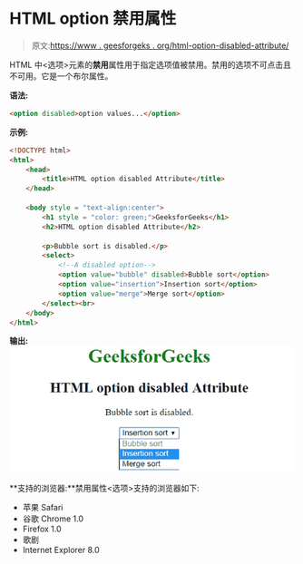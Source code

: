 # HTML option 禁用属性

> 原文:[https://www . geesforgeks . org/html-option-disabled-attribute/](https://www.geeksforgeeks.org/html-option-disabled-attribute/)

HTML 中<选项>元素的**禁用**属性用于指定选项值被禁用。禁用的选项不可点击且不可用。它是一个布尔属性。

**语法:**

```html
<option disabled>option values...</option>

```

**示例:**

```html
<!DOCTYPE html> 
<html> 
    <head> 
        <title>HTML option disabled Attribute</title> 
    </head> 

    <body style = "text-align:center">    
        <h1 style = "color: green;">GeeksforGeeks</h1>
        <h2>HTML option disabled Attribute</h2>

        <p>Bubble sort is disabled.</p>
        <select>
            <!--A disabled option-->
            <option value="bubble" disabled>Bubble sort</option>
            <option value="insertion">Insertion sort</option>
            <option value="merge">Merge sort</option>
        </select><br>
    </body> 
</html> 
```

**输出:**
![disabledoption](img/c2eb8e6d3969da6eef13f1ab90aa854f.png)

**支持的浏览器:**禁用属性<选项>支持的浏览器如下:

*   苹果 Safari
*   谷歌 Chrome 1.0
*   Firefox 1.0
*   歌剧
*   Internet Explorer 8.0